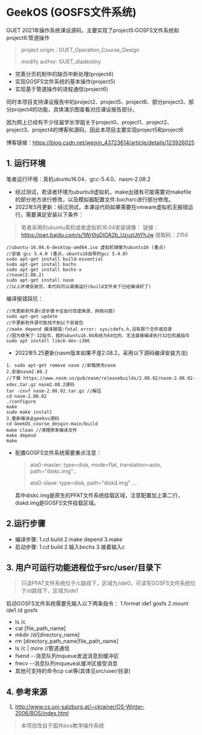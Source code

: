 # GeekOS (GOSFS文件系统)
GUET 2021年操作系统课设源码，主要实现了project5:GOSFS文件系统和project6:管道操作

> project origin : GUET_Operation_Course_Design
> 
> modify author: GUET_diadestiny

* 完善分页机制中的缺页中断处理(project4)
* 实现GOSFS文件系统的基本操作(project5)
* 实现基于管道操作的进程通信(project6)

同时本项目支持课设报告中的project2、project5、project6、部分project3、部分project4的功能，具体演示图查看对应课设报告部分。

因为网上已经有不少往届学长学姐关于project0、project1、project2、project3、project4的博客和源码，因此本项目主要实现project5和project6

博客链接：https://blog.csdn.net/weixin_43723614/article/details/123926025

## 1. 运行环境

笔者运行环境：真机ubuntu16.04、gcc-5.4.0、nasm-2.08.2

* 经过测试，若读者环境为ubuntu9虚拟机，make出错有可能需要对makefile的部分地方进行修改，以及模拟器配置文件.bochsrc进行部分修改。
* 2022年5月更新：经过测试，本课设代码如果需要在vmware虚拟机无报错运行，需要满足安装以下条件：

>笔者采用的ubuntu真机或者虚拟机16.04安装镜像：
链接：https://pan.baidu.com/s/1Wr0lsDlOA2b_UzuzUhYhJw 
提取码：2156
```
//ubuntu-16.04.6-desktop-amd64.iso 虚拟机镜像为ubuntu16 (重点)
//安装 gcc 5.4.0 (重点，ubuntu16自带的gcc 5.4.0)
sudo apt-get install build-essential
sudo apt-get install bochs
sudo apt-get install bochs-x
//nasm(2.08.2)
sudo apt-get install nasm
//以上环境安装完，本代码可以直接运行(build文件夹下已经编译好了)
```
编译报错踩坑：
```
//先更新软件源(该步骤卡住自行百度换源，网络问题)
sudo apt-get update
//不更新软件源可能找不到以下安装包
//make depend 编译报错:fatal error: sys/cdefs.h,没有那个文件或目录
//因为使用了-32指令，我的ubuntu16.04系统为64位的，无法直接编译执行32位机器指令
sudo apt install libc6-dev-i386
```

* 2022年5.25更新(nasm版本如果不是2.08.2，采用以下源码编译安装方法)
```
1. sudo apt-get remove nasm //卸载原先nasm
2.安装nasm2.08.2
//下载 https://www.nasm.us/pub/nasm/releasebuilds/2.08.02/nasm-2.08.02-xdoc.tar.gz nasm2.08.2源码
tar -zxvf nasm-2.08.02.tar.gz //解压
cd nasm-2.08.02
./configure
make
sudo make install
3.重新编译此geekos源码
cd GeekOS_course_desgin-main/build
make clean //清理原来编译文件
make depend
make
```
    
* 配置GOSFS文件系统需要重点注意：

    >ata0-master: type=disk, mode=flat, translation=auto, path="diskc.img"...
    >
    >ata0-slave: type=disk, path="diskd.img" ...
  
  其中diskc.img是原生的PFAT文件系统挂载区域，注意配置加上第二行，diskd.img是GOSFS文件挂载区域。

## 2.运行步骤

* 编译步骤: 1.cd build 2.make depend 3.make
* 启动步骤: 1.cd build 2.输入bochs 3.接着输入c

## 3. 用户可运行功能进程位于src/user/目录下

> 只读PFAT文件系统位于/c路径下，区域为/ide0，可读写GOSFS文件系统位于/d路径下，区域为ide1

启动GOSFS文件系统需要先输入以下两条指令：
1.format ide1 gosfs
2.mount ide1 /d gosfs

* ls /c 
* cat [file_path_name]
* mkdir /d/[directory_name] 
* rm [directory_path_name|file_path_name]
* ls /c | more //管道通信
* fsend --消息队列mqueue发送消息到缓冲区
* frecv  --消息队列mqueue从缓冲区接受消息
* 其他可支持的命令cp cat等(具体见src/user/目录)


## 4. 参考来源

  1. http://www.cs.uni-salzburg.at/~ckrainer/OS-Winter-2006/BOS/index.html


>本项目改自于国外bos教学操作系统
